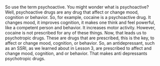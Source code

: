 So use the term psychoactive. You might wonder what is psychoactive? Well,  psychoactive drugs are any drug that affect or change mood, cognition or  behavior. So, for example, cocaine is a psychoactive drug. It changes mood, it  improves cognition, it makes one think and feel powerful, like a competent  person and behavior. It increases motor activity. However, cocaine is not  prescribed for any of these things. Now, that leads us to psychotropic drugs.  These are drugs that are prescribed, this is the key, to affect or change mood,  cognition, or behavior. So, an antidepressant, such as an SSRI, as we learned  about in Lesson 3, are prescribed to affect and change mood, cognition, and or  behavior. That makes anti depressants psychotropic drugs.  